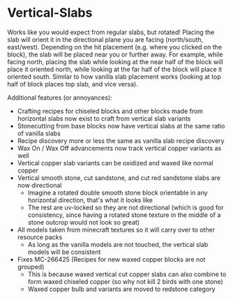 # Vertical-Slabs

Works like you would expect from regular slabs, but rotated! 
Placing the slab will orient it in the directional plane you are facing (north/south, east/west).
Depending on the hit placement (e.g. where you clicked on the block), the slab will be placed near you or further away. 
For example, while facing north, placing the slab while looking at the near half of the block will place it oriented north, while looking at the far half of the block will place it oriented south.
Similar to how vanilla slab placement works (looking at top half of block places top slab, and vice versa).

Additional features (or annoyances):

- Crafting recipes for chiseled blocks and other blocks made from horizontal slabs now exist to craft from vertical slab variants
- Stonecutting from base blocks now have vertical slabs at the same ratio of vanilla slabs
- Recipe discovery more or less the same as vanilla slab recipe discovery
- Wax On / Wax Off advancements now track vertical copper variants as well
- Vertical copper slab variants can be oxidized and waxed like normal copper
- Vertical smooth stone, cut sandstone, and cut red sandstone slabs are now directional
  - Imagine a rotated double smooth stone block orientable in any horizontal direction, that's what it looks like
  - The rest are uv-locked so they are not directional (which is good for consistency, since having a rotated stone texture in the middle of a stone outcrop would not look so great)
- All models taken from minecraft textures so it will carry over to other resource packs 
  - As long as the vanilla models are not touched, the vertical slab models will be consistent
- Fixes MC-266425 (Recipes for new waxed copper blocks are not grouped)
  - This is because waxed vertical cut copper slabs can also combine to form waxed chiseled copper (so why not kill 2 birds with one stone)
  - Waxed copper bulb and variants are moved to redstone category
